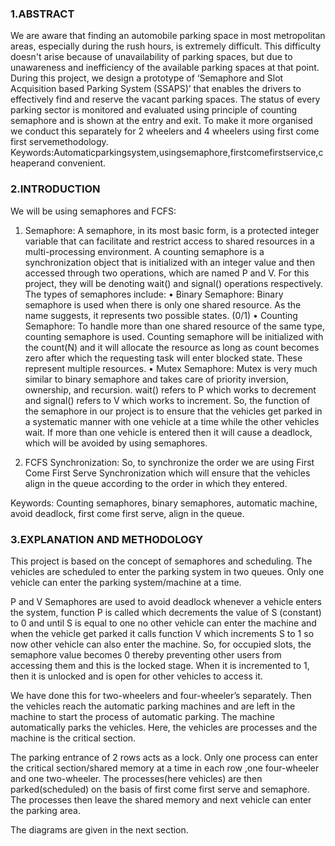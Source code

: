 ### 1.ABSTRACT
We  are aware that  finding  an automobile  parking space  in  most  metropolitan areas, especially during the      rush hours, is      extremely difficult.      This       difficulty doesn't arise because of  unavailability  of  parking  spaces,  but  due  to  unawareness  and  inefficiency  of  the  available parking spaces at that point. During this project, we design a prototype of ‘Semaphore and Slot Acquisition  based Parking  System  (SSAPS)’  that  enables  the drivers to  effectively  find  and reserve the vacant parking spaces. The status of every parking sector is monitored and evaluated using   principle   of   counting  semaphore    and    is    shown    at    the    entry    and    exit. To make it more organised we conduct this separately for 2 wheelers and 4 wheelers using first come first servemethodology.
Keywords:Automaticparkingsystem,usingsemaphore,firstcomefirstservice,cheaperand convenient.

### 2.INTRODUCTION
We will be using semaphores and FCFS: 

1.	Semaphore: A semaphore, in its most basic form, is a protected integer variable that can facilitate and restrict access to shared resources in a multi-processing environment. 
A counting semaphore is a synchronization object that is initialized with an integer value and then accessed through two operations, which are named P and V. For this project, they will be denoting wait() and signal() operations respectively. 
The types of semaphores include: 
•	Binary Semaphore: Binary semaphore is used when there is only one shared resource. As the name suggests, it represents two possible states. (0/1) 
•	Counting Semaphore: To handle more than one shared resource of the same type, counting semaphore is used. Counting semaphore will be initialized with the count(N) and it will allocate the resource as long as count becomes zero after which the requesting task will enter blocked state. These represent multiple resources. 
•	Mutex Semaphore: Mutex is very much similar to binary semaphore and takes care of priority inversion, ownership, and recursion. 
 wait() refers to P which works to decrement and signal() refers to V which works to increment. So, the function of the semaphore in our project is to ensure that the vehicles get parked in a systematic manner with one vehicle at a time while the other vehicles wait. If more than one vehicle is entered then it will cause a deadlock, which will be avoided by using semaphores. 
 
2.	FCFS Synchronization: So, to synchronize the order we are using First Come First Serve Synchronization which will ensure that the vehicles align in the queue according to the order in which they entered. 
 
Keywords: Counting semaphores, binary semaphores, automatic machine, avoid deadlock, first come first serve, align in the queue. 

### 3.EXPLANATION AND METHODOLOGY 
 
This project is based on the concept of semaphores and scheduling. The vehicles are scheduled to enter the parking system in two queues. Only one vehicle can enter the parking system/machine at a time. 
 
P and V Semaphores are used to avoid deadlock whenever a vehicle enters the system, function P is called which decrements the value of S (constant) to 0 and until S is equal to one no other vehicle can enter the machine and when the vehicle get parked it calls function V which increments S to 1 so now other vehicle can also enter the machine. 
So, for occupied slots, the semaphore value becomes 0 thereby preventing other users from accessing them and this is the locked stage. When it is incremented to 1, then it is unlocked and is open for other vehicles to access it. 
 
We have done this for two-wheelers and four-wheeler’s separately. Then the vehicles reach the automatic parking machines and are left in the machine to start the process of automatic parking. The machine automatically parks the vehicles. Here, the vehicles are processes and the machine is the critical section. 
 
The parking entrance of 2 rows acts as a lock. Only one process can enter the critical section/shared memory at a time in each row ,one four-wheeler and one two-wheeler. The processes(here vehicles) are then parked(scheduled) on the basis of first come first serve and semaphore. The processes then leave the shared memory and next vehicle can enter the parking area. 
 
The diagrams are given in the next section. 

